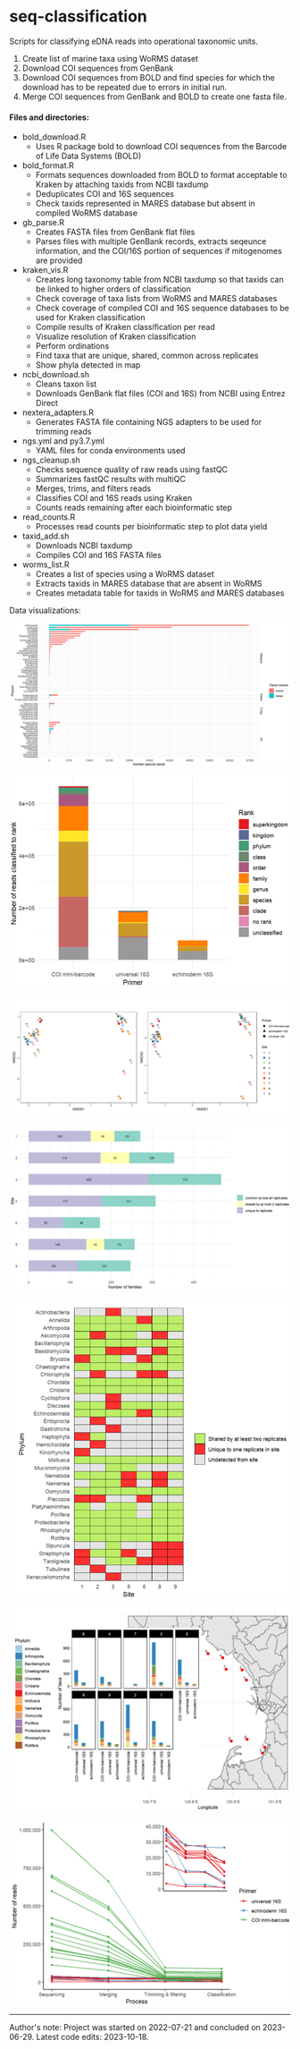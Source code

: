 # seq-classification

Scripts for classifying eDNA reads into operational taxonomic units.

1.  Create list of marine taxa using WoRMS dataset
2.  Download COI sequences from GenBank
3.  Download COI sequences from BOLD and find species for which the download has to be repeated due to errors in initial run.
4.  Merge COI sequences from GenBank and BOLD to create one fasta file.

#### Files and directories:

-   bold_download.R
    -   Uses R package bold to download COI sequences from the Barcode of Life Data Systems (BOLD)
-   bold_format.R
    -   Formats sequences downloaded from BOLD to format acceptable to Kraken by attaching taxids from NCBI taxdump
    -   Deduplicates COI and 16S sequences
    -   Check taxids represented in MARES database but absent in compiled WoRMS database
-   gb_parse.R
    -   Creates FASTA files from GenBank flat files
    -   Parses files with multiple GenBank records, extracts seqeunce information, and the COI/16S portion of sequences if mitogenomes are provided
-   kraken_vis.R
    -   Creates long taxonomy table from NCBI taxdump so that taxids can be linked to higher orders of classification
    -   Check coverage of taxa lists from WoRMS and MARES databases
    -   Check coverage of compiled COI and 16S sequence databases to be used for Kraken classification
    -   Compile results of Kraken classification per read
    -   Visualize resolution of Kraken classification
    -   Perform ordinations
    -   Find taxa that are unique, shared, common across replicates
    -   Show phyla detected in map
-   ncbi_download.sh
    -   Cleans taxon list
    -   Downloads GenBank flat files (COI and 16S) from NCBI using Entrez Direct
-   nextera_adapters.R
    -   Generates FASTA file containing NGS adapters to be used for trimming reads
-   ngs.yml and py3.7.yml
    -   YAML files for conda environments used
-   ngs_cleanup.sh
    -   Checks sequence quality of raw reads using fastQC
    -   Summarizes fastQC results with multiQC
    -   Merges, trims, and filters reads
    -   Classifies COI and 16S reads using Kraken
    -   Counts reads remaining after each bioinformatic step
-   read_counts.R
    -   Processes read counts per bioinformatic step to plot data yield
-   taxid_add.sh
    -   Downloads NCBI taxdump
    -   Compiles COI and 16S FASTA files
-   worms_list.R
    -   Creates a list of species using a WoRMS dataset
    -   Extracts taxids in MARES database that are absent in WoRMS
    -   Creates metadata table for taxids in WoRMS and MARES databases

Data visualizations:

![Coverage of taxon lists from WoRMS and MARES](images/taxalist_coverage.png)

![Resolution of Kraken classification](images/kraken_resolution.png)

![nMDS based on presence-absence of taxids (left) and families (right)](images/bytaxid_byfamily_nmds.png)

![Shared families across replicates](images/shared_families.png)

![Phyla unique across replicates and sites](images/unique_taxa.png)

![Phyla captured by primers](images/site_map.png)

![Data yield across all samples](images/data_yield.png)

------------------------------------------------------------------------

Author's note: Project was started on 2022-07-21 and concluded on 2023-06-29. Latest code edits: 2023-10-18.
